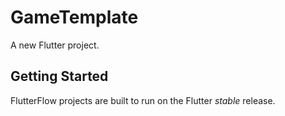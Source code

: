 # GameTemplate

A new Flutter project.

## Getting Started

FlutterFlow projects are built to run on the Flutter _stable_ release.
